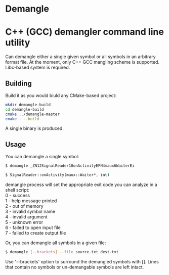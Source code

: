 # Demangle
C++ (GCC) demangler command line utility
========================================

Can demangle either a single given symbol or all symbols in an arbitrary format file. At the moment, only C++ GCC mangling scheme is supported. Libc-based system is required.


Building
--------

Build it as you would biuld any CMake-based project:

```bash
mkdir demangle-build
cd demangle-build
cmake ../demangle-master
cmake . --build
```

A single binary is produced.


Usage
-----

You can demangle a single symbol:

```bash
$ demangle _ZN12SignalReader10onActivityEPN4maux6WaiterEi
```

```bash
$ SignalReader::onActivity(maux::Waiter*, int)
```

demangle process will set the appropriate exit code you can analyze in a shell script:  
0 - success  
1 - help message printed  
2 - out of memory  
3 - invalid symbol name  
4 - invalid argument  
5 - unknown error  
6 - failed to open input file  
7 - failed to create output file  
  
Or, you can demangle all symbols in a given file:

```bash
$ demangle [--brackets] --file source.txt dest.txt
```

Use '--brackets' option to surround the demangled symbols with [].
Lines that contain no symbols or un-demangable symbols are left intact.
